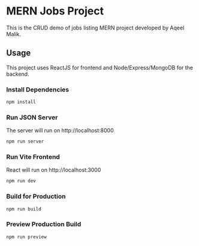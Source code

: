 # MERN Jobs Project

This is the CRUD demo of jobs listing MERN project developed by Aqeel Malik.

## Usage

This project uses ReactJS for frontend and Node/Express/MongoDB for the backend.

### Install Dependencies

```bash
npm install
```

### Run JSON Server

The server will run on http://localhost:8000

```bash
npm run server
```

### Run Vite Frontend

React will run on http://localhost:3000

```bash
npm run dev
```

### Build for Production

```bash
npm run build
```

### Preview Production Build

```bash
npm run preview
```
